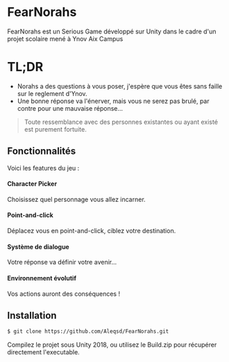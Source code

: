 # FearNorahs

FearNorahs est un Serious Game développé sur Unity dans le cadre d'un projet scolaire mené à Ynov Aix Campus

# TL;DR

  - Norahs a des questions à vous poser, j'espère que vous êtes sans faille sur le reglement d'Ynov.
  - Une bonne réponse va l'énerver, mais vous ne serez pas brulé, par contre pour une mauvaise réponse...

> Toute ressemblance avec 
> des personnes existantes 
> ou ayant existé est 
> purement fortuite. 

## Fonctionnalités

Voici les features du jeu :

#### Character Picker
Choisissez quel personnage vous allez incarner.

#### Point-and-click
Déplacez vous en point-and-click, ciblez votre destination.

#### Système de dialogue
Votre réponse va définir votre avenir...

#### Environnement évolutif
Vos actions auront des conséquences !


## Installation

```sh
$ git clone https://github.com/Aleqsd/FearNorahs.git
```

Compilez le projet sous Unity 2018, ou utilisez le Build.zip pour récupérer directement l'executable.
